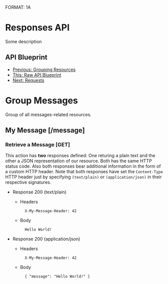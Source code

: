 FORMAT: 1A

# Responses API
Some description

## API Blueprint
+ [Previous: Grouping Resources](04.%20Grouping%20Resources.md)
+ [This: Raw API Blueprint](https://raw.github.com/apiaryio/api-blueprint/master/examples/05.%20Responses.md)
+ [Next: Requests](06.%20Requests.md)

# Group Messages
Group of all messages-related resources.

## My Message [/message]

### Retrieve a Message [GET]
This action has **two** responses defined: One returing a plain text and the other a JSON representation of our resource. Both has the same HTTP status code. Also both responses bear additional information in the form of a custom HTTP header. Note that both responses have set the `Content-Type` HTTP header just by specifying `(text/plain)` or `(application/json)` in their respective signatures.

+ Response 200 (text/plain)

    + Headers

            X-My-Message-Header: 42

    + Body

            Hello World!

+ Response 200 (application/json)

    + Headers

            X-My-Message-Header: 42

    + Body

            { "message": "Hello World!" }